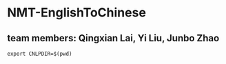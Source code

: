 # NMT-EnglishToChinese

## team members: Qingxian Lai, Yi Liu, Junbo Zhao

```
export CNLPDIR=$(pwd)
```
